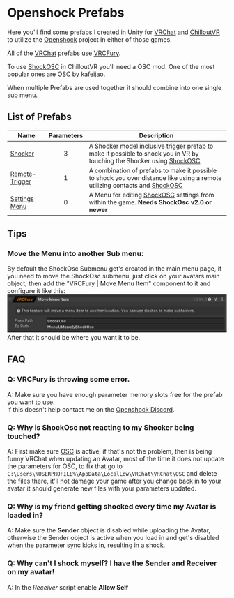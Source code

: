 # Openshock Prefabs
Here you'll find some prefabs I created in Unity for [VRChat](https://store.steampowered.com/app/438100/VRChat/) and [ChilloutVR](https://store.steampowered.com/app/661130/ChilloutVR/) to utilize the [Openshock](https://github.com/OpenShock) project in either of those games.

All of the [VRChat](https://store.steampowered.com/app/438100/VRChat/) prefabs use [VRCFury](https://vrcfury.com/).

To use [ShockOSC](https://github.com/OpenShock/ShockOsc) in ChilloutVR you'll need a OSC mod. One of the most popular ones are [OSC by kafeijao](https://github.com/kafeijao/Kafe_CVR_Mods?tab=readme-ov-file).

When multiple Prefabs are used together it should combine into one single sub menu.
  
  
  
## List of Prefabs
| Name              |Parameters| Description   |
| -------------     | :-------------: |---------------|
| [Shocker](https://github.com/Kyobinoyo/OpenshockPrefabs/releases/tag/Shocker) |3| A Shocker model inclusive trigger prefab to make it possible to shock you in VR by touching the Shocker using [ShockOSC](https://github.com/OpenShock/ShockOsc)|
| [Remote-Trigger](https://github.com/Kyobinoyo/OpenshockPrefabs/releases/tag/RemoteTrigger)    |1| A combination of prefabs to make it possible to shock you over distance like using a remote utilizing contacts and [ShockOSC](https://github.com/OpenShock/ShockOsc)|
|[Settings Menu](https://github.com/Kyobinoyo/OpenshockPrefabs/releases/tag/SettingsMenu)|0|A Menu for editing [ShockOSC](https://github.com/OpenShock/ShockOsc) settings from within the game. __**Needs ShockOsc v2.0 or newer**__|

## Tips
### Move the Menu into another Sub menu:
By default the ShockOsc Submenu get's created in the main menu page, if you need to move the ShockOsc submenu, just click on your avatars main object, then add the "VRCFury | Move Menu Item" component to it and configure it like this:  
![MoveMenu](Images/MoveMenu.png)  
After that it should be where you want it to be.  

## FAQ
### Q: VRCFury is throwing some error.
A: Make sure you have enough parameter memory slots free for the prefab you want to use.  
if this doesn't help contact me on the [Openshock Discord](https://discord.gg/OpenShock).  

### Q: Why is ShockOsc not reacting to my Shocker being touched?
A: First make sure [OSC](https://docs.vrchat.com/docs/osc-overview#how-do-i-use-it) is active, if that's not the problem, then is being funny VRChat when updating an Avatar, most of the time it does not update the parameters for OSC, to fix that go to ``C:\Users\%USERPROFILE%\AppData\LocalLow\VRChat\VRChat\OSC`` and delete the files there, it'll not damage your game after you change back in to your avatar it should generate new files with your parameters updated.  

### Q: Why is my friend getting shocked every time my Avatar is loaded in?
A: Make sure the **Sender** object is disabled while uploading the Avatar, otherwise the Sender object is active when you load in and get's disabled when the parameter sync kicks in, resulting in a shock.  

### Q: Why can't I shock myself? I have the Sender and Receiver on my avatar!
A: In the *Receiver* script enable **Allow Self**